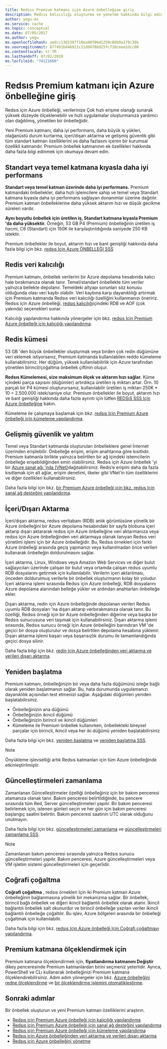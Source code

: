 ```yaml
---
title: Redsıs Premium katmanı için Azure önbelleğine giriş
description: Redsıs kalıcılığı oluşturma ve yönetme hakkında bilgi edinin ve redsıs örnekleri için Premium katmanınız için Azure önbelleğiniz için sanal ağ desteği
author: yegu-ms
ms.service: cache
ms.topic: conceptual
ms.date: 07/05/2017
ms.author: yegu
ms.openlocfilehash: aadcc13d2397f10ea40f06d1259c86b9a179c38b
ms.sourcegitcommit: 877491bd46921c11dd478bd25fc718ceee2dcc08
ms.contentlocale: tr-TR
ms.lasthandoff: 07/02/2020
ms.locfileid: "74121660"
---
```

# <a name="introduction-to-the-azure-cache-for-redis-premium-tier"></a>Redsıs Premium katmanı için Azure önbelleğine giriş
Redsıs için Azure önbelleği, verilerinize Çok hızlı erişme olanağı sunarak yüksek düzeyde ölçeklenebilir ve hızlı uygulamalar oluşturmanıza yardımcı olan dağıtılmış, yönetilen bir önbelleğidir. 

Yeni Premium katmanı, daha iyi performans, daha büyük iş yükleri, olağanüstü durum kurtarma, içeri/dışarı aktarma ve gelişmiş güvenlik gibi tüm standart katman özelliklerini ve daha fazlasını içeren bir kurumsal özellikli katmandır. Premium önbellek katmanının ek özellikleri hakkında daha fazla bilgi edinmek için okumaya devam edin.

## <a name="better-performance-compared-to-standard-or-basic-tier"></a>Standart veya temel katmana kıyasla daha iyi performans
**Standart veya temel katman üzerinde daha iyi performans.** Premium katmandaki önbellekler, daha hızlı işlemcilere sahip ve temel veya Standart katmana kıyasla daha iyi performans sağlayan donanımlar üzerine dağıtılır. Premium katman önbelleklerine daha yüksek aktarım hızı ve düşük gecikme süreleri vardır. 

**Aynı boyutlu önbellek için üretilen iş, Standart katmana kıyasla Premium 'da daha yüksektir.** Örneğin, 53 GB P4 (Premium) önbelleğinin üretilen iş hacmi, C6 (Standart) için 150K ile karşılaştırıldığında saniyede 250 KB istektir.

Premium önbellekler ile boyut, aktarım hızı ve bant genişliği hakkında daha fazla bilgi için bkz. [redsıs Için Azure ÖNBELLEĞI SSS](cache-faq.md#what-azure-cache-for-redis-offering-and-size-should-i-use)

## <a name="redis-data-persistence"></a>Redis veri kalıcılığı
Premium katmanı, önbellek verilerini bir Azure depolama hesabında kalıcı hale bırakmanıza olanak tanır. Temel/standart önbellekte tüm veriler yalnızca bellekte depolanır. Temeldeki altyapı sorunları söz konusu olduğunda olası veri kaybı olabilir. Veri kaybına karşı dayanıklılığı artırmak için Premium katmanda Redsıs veri kalıcılığı özelliğini kullanmanızı öneririz. Redsıs için Azure önbelleği, [redsıs kalıcılığı](https://redis.io/topics/persistence)içindeki RDB ve AOF (çok yakında) seçenekleri sunar. 

Kalıcılığı yapılandırma hakkında yönergeler için bkz. [redsıs Için Premium Azure önbelleği için kalıcılığı yapılandırma](cache-how-to-premium-persistence.md).

## <a name="redis-cluster"></a>Redis kümesi
53 GB 'den büyük önbellekler oluşturmak veya birden çok redin düğümüne veri eklemek istiyorsanız, Premium katmanda kullanılabilen reddo kümeleme kullanabilirsiniz. Her düğüm, yüksek kullanılabilirlik için Azure tarafından yönetilen birincil/çoğaltma önbellek çiftinin oluşur. 

**Redsıs Kümelemesi, size maksimum ölçek ve aktarım hızı sağlar.** Küme içindeki parça sayısını (düğümler) artırdıkça üretilen iş miktarı artar. Örn. 10 parçalı bir P4 kümesi oluşturursanız, kullanılabilir üretilen iş miktarı 250K * 10 = 2.500.000 istek/saniye olur. Premium önbellekler ile boyut, aktarım hızı ve bant genişliği hakkında daha fazla ayrıntı için lütfen [REDSıS SSS Için Azure önbelleğine](cache-faq.md#what-azure-cache-for-redis-offering-and-size-should-i-use) bakın.

Kümeleme ile çalışmaya başlamak için bkz. [redsıs Için Premium Azure önbelleği için kümeleme yapılandırma](cache-how-to-premium-clustering.md).

## <a name="enhanced-security-and-isolation"></a>Gelişmiş güvenlik ve yalıtım
Temel veya Standart katmanda oluşturulan önbelleklere genel İnternet üzerinden erişilebilir. Önbelleğe erişim, erişim anahtarına göre kısıtlıdır. Premium katmanla birlikte yalnızca belirtilen bir ağ içindeki istemcilerin önbelleğe erişebildiğinden emin olabilirsiniz. Redsıs için Azure önbellek 'yi bir [Azure sanal ağı 'nda (VNet)](https://azure.microsoft.com/services/virtual-network/)dağıtabilirsiniz. Redis’e erişimi daha da fazla kısıtlamak için alt ağlar, erişim denetimi, ilkeler gibi VNet’in tüm özelliklerini ve diğer özellikleri kullanabilirsiniz.

Daha fazla bilgi için bkz. [bir Premium Azure önbelleği için bkz. redsıs Için sanal ağ desteğini yapılandırma](cache-how-to-premium-vnet.md).

## <a name="importexport"></a>İçeri/Dışarı Aktarma
İçeri/dışarı aktarma, redsıs veritabanı (RDB) anlık görüntüsüne yönelik bir Azure önbelleğini bir Azure depolama hesabındaki bir sayfa blobuna içeri aktarıp dışarı aktararak redsıs için Azure önbelleğine veri aktarmanıza veya redsıs için Azure önbelleğinden veri aktarmaya olanak tanıyan Redsıs veri yönetimi işlemi için bir Azure önbelleğidir. Bu, Redsıs örnekleri için farklı Azure önbelleği arasında geçiş yapmanızı veya kullanılmadan önce verileri kullanarak önbelleğin doldurulmasını sağlar.

İçeri aktarma, Linux, Windows veya Amazon Web Services ve diğer bulut sağlayıcıları üzerinde çalışan bir bulut veya ortamda çalışan redsıs uyumlu RDB dosyalarını getirmek için kullanılabilir. Verilerin içeri aktarılması, önceden doldurulmuş verilerle bir önbellek oluşturmanın kolay bir yoludur. İçeri aktarma işlemi sırasında Redsıs için Azure önbelleği, RDB dosyalarını Azure depolama alanından belleğe yükler ve ardından anahtarları önbelleğe ekler.

Dışarı aktarma, redin için Azure önbelleğinde depolanan verileri Redsıs uyumlu RDB dosyaları 'na dışarı aktarıp verbırakmanıza olanak tanır. Bu özelliği, Redsıs örneği için bir Azure önbelleğinden diğerine veya başka bir Redsıs sunucusuna veri taşımak için kullanabilirsiniz. Dışarı aktarma işlemi sırasında, Redsıs sunucu örneği için Azure önbelleğini barındıran VM 'de geçici bir dosya oluşturulur ve dosya belirtilen depolama hesabına yüklenir. Dışarı aktarma işlemi başarı veya başarısızlık durumu ile tamamlandığında geçici dosya silinir.

Daha fazla bilgi için bkz. [redin Için Azure önbelleğinden veri aktarma ve verileri dışarı aktarma](cache-how-to-import-export-data.md).

## <a name="reboot"></a>Yeniden başlatma
Premium katmanı, önbelleğinizin bir veya daha fazla düğümünü isteğe bağlı olarak yeniden başlatmanızı sağlar. Bu, hata durumunda uygulamanızı dayanıklılık açısından test etmenizi sağlar. Aşağıdaki düğümleri yeniden başlatabilirsiniz.

* Önbelleğinizin ana düğümü
* Önbelleğinizin ikincil düğümü
* Önbelleğinizin birincil ve ikincil düğümleri
* Kümeleme ile Premium önbellek kullanırken, önbellekteki bireysel parçalar için birincil, ikincil veya her iki düğümü yeniden başlatabilirsiniz

Daha fazla bilgi için bkz. [yeniden başlatma](cache-administration.md#reboot) ve [yeniden başlatma SSS](cache-administration.md#reboot-faq).

>[!NOTE]
>Önyükleme işlevselliği artık Redsıs katmanları için tüm Azure önbelleğinde etkinleştirilmiştir.
>
>

## <a name="schedule-updates"></a>Güncelleştirmeleri zamanlama
Zamanlanan Güncelleştirmeler özelliği önbelleğiniz için bir bakım penceresi atamanıza olanak tanır. Bakım penceresi belirtildiğinde, bu pencere sırasında tüm Red, Server güncelleştirmeleri yapılır. Bir bakım penceresi belirlemek için, istenen günleri seçin ve her gün için bakım penceresi başlangıç saatini belirtin. Bakım penceresi saatinin UTC olarak olduğunu unutmayın. 

Daha fazla bilgi için bkz. [güncelleştirmeleri zamanlama](cache-administration.md#schedule-updates) ve [güncelleştirmeleri zamanlama SSS](cache-administration.md#schedule-updates-faq).

> [!NOTE]
> Zamanlanan bakım penceresi sırasında yalnızca Redsıs sunucu güncelleştirmeleri yapılır. Bakım penceresi, Azure güncelleştirmeleri veya VM işletim sistemi güncelleştirmeleri için geçerlidir.
> 
> 

## <a name="geo-replication"></a>Coğrafi çoğaltma

**Coğrafi çoğaltma** , redsıs örnekleri Için iki Premium katman Azure önbelleğinin bağlanmasına yönelik bir mekanizma sağlar. Bir önbellek, birincil bağlı önbellek ve diğeri ikincil bağlantılı önbellek olarak atanır. İkincil bağlantılı önbellek salt okunurdur ve birincil önbelleğe yazılan veriler ikincil bağlantılı önbelleğe çoğaltılır. Bu işlev, Azure bölgeleri arasında bir önbelleği çoğaltmak için kullanılabilir.

Daha fazla bilgi için bkz. [redsıs Için Azure önbelleği Için Coğrafi çoğaltmayı yapılandırma](cache-how-to-geo-replication.md).


## <a name="to-scale-to-the-premium-tier"></a>Premium katmana ölçeklendirmek için
Premium katmana ölçeklendirmek için, **fiyatlandırma katmanını Değiştir** dikey penceresinde Premium katmanlardan birini seçmeniz yeterlidir. Ayrıca, PowerShell ve CLı kullanarak önbelleğinizi Premium katmana ölçeklendirebilirsiniz. Adım adım yönergeler için bkz. [Azure önbelleğini redne ölçeklendirme](cache-how-to-scale.md) ve [bir ölçeklendirme işlemini otomatikleştirme](cache-how-to-scale.md#how-to-automate-a-scaling-operation).

## <a name="next-steps"></a>Sonraki adımlar
Bir önbellek oluşturun ve yeni Premium katman özelliklerini araştırın.

* [Redsıs için Premium Azure önbelleği için kalıcılığı yapılandırma](cache-how-to-premium-persistence.md)
* [Redsıs için Premium Azure önbelleği için sanal ağ desteğini yapılandırma](cache-how-to-premium-vnet.md)
* [Redsıs için Premium Azure önbelleği için kümeleme yapılandırma](cache-how-to-premium-clustering.md)
* [Redsıs için Azure önbelleğinden veri aktarma ve verileri dışarı aktarma](cache-how-to-import-export-data.md)
* [Redsıs için Azure önbelleğini yönetme](cache-administration.md)

